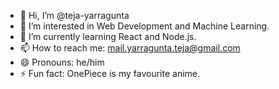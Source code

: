 - 👋 Hi, I’m @teja-yarragunta
- 👀 I’m interested in Web Development and Machine Learning.
- 🌱 I’m currently learning React and Node.js.
- 📫 How to reach me: mail.yarragunta.teja@gmail.com 
- 😄 Pronouns: he/him
- ⚡ Fun fact: OnePiece is my favourite anime.

<!---
teja-yarragunta/teja-yarragunta is a ✨ special ✨ repository because its `README.md` (this file) appears on your GitHub profile.
You can click the Preview link to take a look at your changes.
--->
